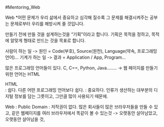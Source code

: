 #Mentoring_Web

Web 
*어떤 문제가 우리 삶에서 중요하고 심각해 질수록 그 문제를 해결시켜주는 공부는 문제로부터 우리를 해방시켜 줄 것입니다.

만들기 전에 만들 것을 설계하는것을 “기획”이라고 합니다. 기획은 목적을 정하고, 목적에 알맞게 형태로 만드는 것을 목표로 합니다.

사람이 하는 일 -> 원인 = Code(부호), Source(원천), Language(약속, 프로그래밍 언어)…
기계가 하는 일 -> 결과 = 	Application / App, Program…

많은 프로그래밍 언어들이 있다. C, C==, Python, Java…….. -> 웹 페이지를 만들기 위한 언어는 HTML

HTML	
	: 쉽다. 다른 어떤 프로그래밍 언어보다 쉽다.
	: 중요하다. 인류가 생산하는 대부분의 디지털 정보를 담는 그릇이고, 그만큼 많이 사용되기 때문에.

Web
	: Public Domain
	: 저작권이 없다.  많은 회사들이 많은 브라우저들을 만들 수 있고, 같은 웹페이지를 여러 브라우저에서 똑같이 볼 수 있는것	-> 오랫동안 살아남았고, 오랫동안 살아남을 것,
